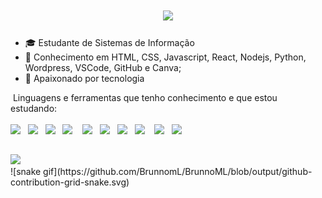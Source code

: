 
<h1 align="center">
    <img src="https://readme-typing-svg.herokuapp.com?font=Anta&size=30&pause=1000&color=C511FF&vCenter=true&random=false&width=435&lines=Hello+World!!;Meu+nome+%C3%A9+Brunno+%F0%9F%A4%99%F0%9F%8F%BC;Vamos+decolar+em+TI+%F0%9F%9A%80" />
</h1>

- 🎓 Estudante de Sistemas de Informação
- 🧠 Conhecimento em HTML, CSS, Javascript, React, Nodejs, Python, Wordpress, VSCode, GitHub e Canva;
- 💜 Apaixonado por tecnologia

<div>
&nbsp;Linguagens e ferramentas que tenho conhecimento e que estou estudando:<br><br/>
<img height="30" src="https://cdn.jsdelivr.net/gh/devicons/devicon@latest/icons/html5/html5-original.svg" />&nbsp&nbsp
<img height="30" src="https://cdn.jsdelivr.net/gh/devicons/devicon@latest/icons/css3/css3-original.svg" />&nbsp&nbsp
<img height="30" src="https://cdn.jsdelivr.net/gh/devicons/devicon@latest/icons/javascript/javascript-original.svg" />&nbsp&nbsp
<img height="30" src="https://cdn.jsdelivr.net/gh/devicons/devicon@latest/icons/react/react-original-wordmark.svg" /> &nbsp&nbsp
<img height="30" src="https://cdn.jsdelivr.net/gh/devicons/devicon@latest/icons/nodejs/nodejs-original-wordmark.svg" />&nbsp&nbsp
<img height="30" src="https://cdn.jsdelivr.net/gh/devicons/devicon@latest/icons/python/python-original.svg" />&nbsp&nbsp
<img height="30" src="https://cdn.jsdelivr.net/gh/devicons/devicon@latest/icons/wordpress/wordpress-original.svg" />&nbsp&nbsp
<img height="30" src="https://cdn.jsdelivr.net/gh/devicons/devicon@latest/icons/vscode/vscode-original-wordmark.svg" />   &nbsp&nbsp   
<img height="30" src="https://cdn.jsdelivr.net/gh/devicons/devicon@latest/icons/github/github-original-wordmark.svg" />&nbsp&nbsp
<img height="30" src="https://cdn.jsdelivr.net/gh/devicons/devicon@latest/icons/canva/canva-original.svg" />        
</div>

          
##
<div>
 <a href="https://www.linkedin.com/in/brunnoml/" target="_blank"><img src="https://img.shields.io/badge/-LinkedIn-%230077B5?style=for-the-badge&logo=linkedin&logoColor=white" target="_blank"></a> 
 
</div>

<div>
![snake gif](https://github.com/BrunnomL/BrunnoML/blob/output/github-contribution-grid-snake.svg)
</div>
